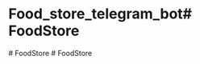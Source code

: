 # Food_store_telegram_bot#   F o o d S t o r e  
 #   F o o d S t o r e  
 #   F o o d S t o r e  
 
